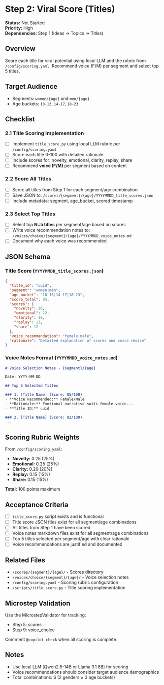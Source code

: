 # Step 2: Viral Score (Titles)

**Status:** Not Started  
**Priority:** High  
**Dependencies:** Step 1 (Ideas → Topics → Titles)

## Overview

Score each title for viral potential using local LLM and the rubric from `/config/scoring.yaml`. Recommend voice (F/M) per segment and select top 5 titles.

## Target Audience
- Segments: `women/{age}` and `men/{age}`
- Age buckets: `10-13`, `14-17`, `18-23`

## Checklist

### 2.1 Title Scoring Implementation
- [ ] Implement `title_score.py` using local LLM rubric per `/config/scoring.yaml`
- [ ] Score each title 0-100 with detailed rationale
- [ ] Include scores for: novelty, emotional, clarity, replay, share
- [ ] Recommend **voice (F/M)** per segment based on content

### 2.2 Score All Titles
- [ ] Score all titles from Step 1 for each segment/age combination
- [ ] Save JSON to: `/scores/{segment}/{age}/YYYYMMDD_title_scores.json`
- [ ] Include metadata: segment, age_bucket, scored timestamp

### 2.3 Select Top Titles
- [ ] Select top **N=5 titles** per segment/age based on scores
- [ ] Write voice recommendation notes to: `/voices/choice/{segment}/{age}/YYYYMMDD_voice_notes.md`
- [ ] Document why each voice was recommended

## JSON Schema

### Title Score (`YYYYMMDD_title_scores.json`)
```json
{
  "title_id": "uuid",
  "segment": "women|men",
  "age_bucket": "10-13|14-17|18-23",
  "score_total": 85,
  "scores": {
    "novelty": 20,
    "emotional": 22,
    "clarity": 18,
    "replay": 13,
    "share": 12
  },
  "voice_recommendation": "female|male",
  "rationale": "Detailed explanation of scores and voice choice"
}
```

### Voice Notes Format (`YYYYMMDD_voice_notes.md`)
```markdown
# Voice Selection Notes - {segment}/{age}

Date: YYYY-MM-DD

## Top 5 Selected Titles

### 1. [Title Name] (Score: 85/100)
- **Voice Recommended:** Female/Male
- **Rationale:** Emotional narrative suits female voice...
- **Title ID:** uuid

### 2. [Title Name] (Score: 82/100)
...
```

## Scoring Rubric Weights

From `/config/scoring.yaml`:
- **Novelty:** 0.25 (25%)
- **Emotional:** 0.25 (25%)
- **Clarity:** 0.20 (20%)
- **Replay:** 0.15 (15%)
- **Share:** 0.15 (15%)

**Total:** 100 points maximum

## Acceptance Criteria

- [ ] `title_score.py` script exists and is functional
- [ ] Title score JSON files exist for all segment/age combinations
- [ ] All titles from Step 1 have been scored
- [ ] Voice notes markdown files exist for all segment/age combinations
- [ ] Top 5 titles selected per segment/age with clear rationale
- [ ] Voice recommendations are justified and documented

## Related Files

- `/scores/{segment}/{age}/` - Scores directory
- `/voices/choice/{segment}/{age}/` - Voice selection notes
- `/config/scoring.yaml` - Scoring rubric configuration
- `/scripts/title_score.py` - Title scoring implementation

## Microstep Validation

Use the MicrostepValidator for tracking:
- Step 5: scores
- Step 9: voice_choice

Comment `@copilot check` when all scoring is complete.

## Notes

- Use local LLM (Qwen2.5-14B or Llama 3.1 8B) for scoring
- Voice recommendations should consider target audience demographics
- Total combinations: 6 (2 genders × 3 age buckets)
